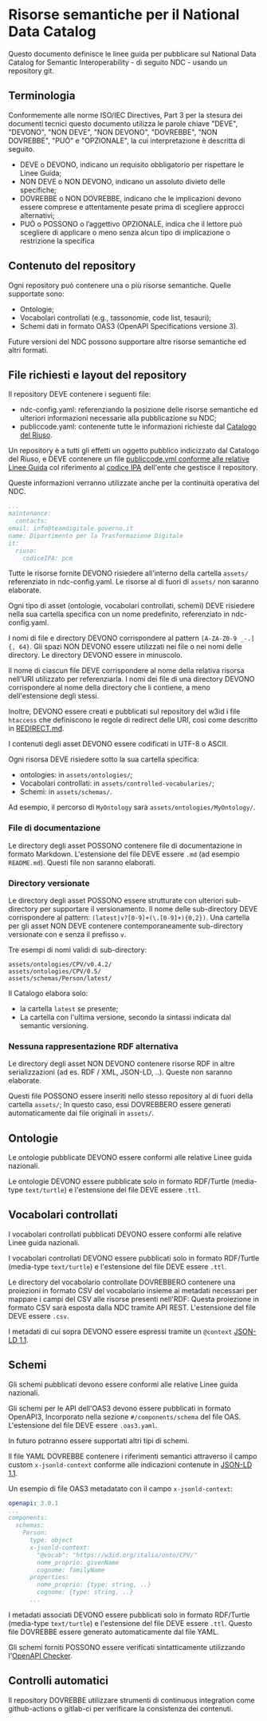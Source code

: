 # Risorse semantiche per il National Data Catalog

Questo documento definisce le linee guida per pubblicare sul
National Data Catalog for Semantic Interoperability - di seguito NDC - usando un
repository git.

## Terminologia

Conformemente alle norme ISO/IEC Directives, Part 3 per la stesura dei documenti tecnici
questo documento utilizza le parole chiave "DEVE", "DEVONO", "NON DEVE", "NON DEVONO", "DOVREBBE",
"NON DOVREBBE", "PUÒ" e "OPZIONALE", la cui interpretazione è descritta di seguito.

- DEVE o DEVONO, indicano un requisito obbligatorio per rispettare le Linee Guida;
- NON DEVE o NON DEVONO, indicano un assoluto divieto delle specifiche;
- DOVREBBE o NON DOVREBBE, indicano che le implicazioni devono essere comprese
  e attentamente pesate prima di scegliere approcci alternativi;
- PUÒ o POSSONO o l’aggettivo OPZIONALE, indica che il lettore può scegliere
  di applicare o meno senza alcun tipo di implicazione o restrizione la specifica

## Contenuto del repository

Ogni repository può contenere una o più risorse  semantiche.
Quelle supportate sono:

- Ontologie;
- Vocabolari controllati (e.g., tassonomie, code list, tesauri);
- Schemi dati in formato OAS3 (OpenAPI Specifications versione 3).

Future versioni del NDC possono supportare altre risorse semantiche
ed altri formati.

## File richiesti e layout del repository

Il repository DEVE contenere i seguenti file:

- ndc-config.yaml: referenziando la posizione delle risorse semantiche
  ed ulteriori informazioni necessarie
  alla pubblicazione su NDC;
- publiccode.yaml: contenente tutte le informazioni richieste dal
  [Catalogo del Riuso](https://developers.italia.it/it/software).

Un repository è a tutti gli effetti un oggetto pubblico indicizzato dal Catalogo del Riuso,
e DEVE contenere un file [publiccode.yml conforme alle relative Linee Guida](https://docs.italia.it/italia/developers-italia/publiccodeyml)
col riferimento al [codice IPA](https://www.indicepa.gov.it/) dell'ente che gestisce il repository.

Queste informazioni verranno utilizzate anche per la continuità operativa del NDC.

```yaml
...
maintenance:
  contacts:
email: info@teamdigitale.governo.it
name: Dipartimento per la Trasformazione Digitale
it:
  riuso:
    codiceIPA: pcm
```

Tutte le risorse fornite DEVONO risiedere all'interno della cartella `assets/`
referenziato in ndc-config.yaml.
Le risorse al di fuori di `assets/` non saranno elaborate.

Ogni tipo di asset (ontologie, vocabolari controllati, schemi)
DEVE risiedere nella sua cartella specifica con un nome predefinito,
referenziato in ndc-config.yaml.

I nomi di file e directory DEVONO corrispondere
al pattern `[A-ZA-Z0-9 _-.]{, 64}`.
Gli spazi NON DEVONO essere utilizzati nei file o nei nomi delle directory.
Le directory DEVONO essere in minuscolo.

Il nome di ciascun file DEVE corrispondere al nome della relativa risorsa 
nell'URI utilizzato per referenziarla. 
I nomi dei file di una directory DEVONO corrispondere al nome della directory
che li contiene, a meno dell'estensione degli stessi.

Inoltre, DEVONO essere creati e pubblicati sul repository del w3id i file
`htaccess` che definiscono le regole di redirect delle URI, così come descritto
 in [REDIRECT.md](REDIRECT.md).

I contenuti degli asset DEVONO essere codificati in UTF-8 o ASCII.

Ogni risorsa DEVE risiedere sotto la sua cartella specifica:

- ontologies: in `assets/ontologies/`;
- Vocabolari controllati: in `assets/controlled-vocabularies/`;
- Schemi: in `assets/schemas/`.

Ad esempio, il percorso di `MyOntology` sarà `assets/ontologies/MyOntology/`.

### File di documentazione

Le directory degli asset POSSONO contenere
file di documentazione in formato Markdown.
L'estensione del file DEVE essere `.md` (ad esempio `README.md`).
Questi file non saranno elaborati.

### Directory versionate

Le directory degli asset POSSONO essere strutturate con ulteriori sub-directory
per supportare il versionamento. Il nome delle sub-directory DEVE corrispondere al
pattern: `(latest|v?[0-9]+(\.[0-9]+){0,2})`.
Una cartella per gli asset NON DEVE contenere contemporaneamente sub-directory
versionate con e senza il prefisso `v`.

Tre esempi di nomi validi di sub-directory:

```
assets/ontologies/CPV/v0.4.2/
assets/ontologies/CPV/0.5/
assets/schemas/Person/latest/
```

Il Catalogo elabora solo:

- la cartella `latest` se presente;
- La cartella con l'ultima versione,
  secondo la sintassi indicata dal semantic versioning.

### Nessuna rappresentazione RDF alternativa

Le directory degli asset NON DEVONO contenere
risorse RDF in altre serializzazioni
(ad es. RDF / XML, JSON-LD, ..).
Queste non saranno elaborate.

Questi file POSSONO essere inseriti nello stesso
repository al di fuori della cartella `assets/`;
In questo caso, essi
DOVREBBERO essere generati automaticamente
dai file originali in `assets/`.

## Ontologie

Le ontologie pubblicate DEVONO essere conformi alle relative
Linee guida nazionali.

Le ontologie DEVONO essere pubblicate solo in formato RDF/Turtle
(media-type `text/turtle`) e l'estensione del file DEVE essere `.ttl`.

## Vocabolari controllati

I vocabolari controllati pubblicati DEVONO essere conformi alle relative
Linee guida nazionali.

I vocabolari controllati DEVONO essere pubblicati solo in formato RDF/Turtle
(media-type `text/turtle`) e l'estensione del file DEVE essere `.ttl`.

Le directory del vocabolario controllate DOVREBBERO contenere
una proiezioni in formato CSV del vocabolario
insieme ai metadati necessari per mappare i campi del CSV
alle risorse presenti nell'RDF:
Questa proiezione in formato CSV sarà esposta dalla NDC tramite API REST.
L'estensione del file DEVE essere `.csv`.

I metadati di cui sopra DEVONO essere espressi
tramite un `@context` [JSON-LD 1.1](https://www.w3.org/TR/json-ld11/).

## Schemi

Gli schemi pubblicati devono essere conformi alle relative Linee guida nazionali.

Gli schemi per le API dell'OAS3 devono essere pubblicati in formato OpenAPI3,
Incorporato nella sezione `#/components/schema` del file OAS.
L'estensione del file DEVE essere `.oas3.yaml`.

In futuro potranno essere supportati altri tipi di schemi.

Il file YAML DOVREBBE contenere i riferimenti semantici attraverso
il campo custom `x-jsonld-context` conforme alle indicazioni
contenute in [JSON-LD 1.1](https://www.w3.org/TR/json-ld11/).

Un esempio di file OAS3 metadatato con il campo `x-jsonld-context`:

```yaml
openapi: 3.0.1
...
components:
  schemas:
    Person:
      type: object
      x-jsonld-context:
        "@vocab": "https://w3id.org/italia/onto/CPV/"
        nome_proprio: givenName
        cognome: familyName
      properties:
        nome_proprio: {type: string, ..}
        cognome: {type: string, ..}
      ...

```

I metadati associati DEVONO essere pubblicati solo in formato RDF/Turtle
(media-type `text/turtle`) e l'estensione del file DEVE essere `.ttl`.
Questo file DOVREBBE essere generato automaticamente
dal file YAML.

Gli schemi forniti POSSONO essere verificati sintatticamente utilizzando
l'[OpenAPI Checker](https://italia.github.io/api-oas-checker).

## Controlli automatici

Il repository DOVREBBE utilizzare strumenti di continuous integration
come github-actions o gitlab-ci per verificare la consistenza dei contenuti.

